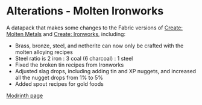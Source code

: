 # Alterations - Molten Ironworks
A datapack that makes some changes to the Fabric versions of [Create: Molten Metals](https://modrinth.com/mod/create-molten-metals) and [Create: Ironworks](https://modrinth.com/mod/create-ironworks), including:
 - Brass, bronze, steel, and netherite can now only be crafted with the molten alloying recipes
 - Steel ratio is 2 iron : 3 coal (6 charcoal) : 1 steel
 - Fixed the broken tin recipes from Ironworks
 - Adjusted slag drops, including adding tin and XP nuggets, and increased all the nugget drops from 1% to 5%
 - Added spout recipes for gold foods

[Modrinth page](https://modrinth.com/datapack/molten-ironworks-changes)

